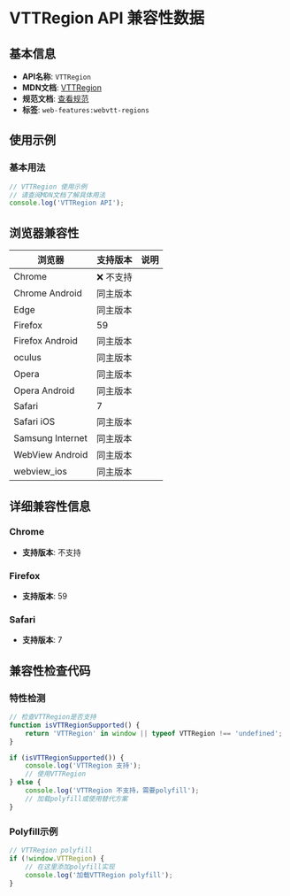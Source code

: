 # VTTRegion API 兼容性数据

## 基本信息

- **API名称**: `VTTRegion`
- **MDN文档**: [VTTRegion](https://developer.mozilla.org/docs/Web/API/VTTRegion)
- **规范文档**: [查看规范](https://w3c.github.io/webvtt/#the-vttregion-interface)
- **标签**: `web-features:webvtt-regions`

## 使用示例

### 基本用法

```javascript
// VTTRegion 使用示例
// 请查阅MDN文档了解具体用法
console.log('VTTRegion API');
```

## 浏览器兼容性

| 浏览器 | 支持版本 | 说明 |
|--------|----------|------|
| Chrome | ❌ 不支持 |  |
| Chrome Android | 同主版本 |  |
| Edge | 同主版本 |  |
| Firefox | 59 |  |
| Firefox Android | 同主版本 |  |
| oculus | 同主版本 |  |
| Opera | 同主版本 |  |
| Opera Android | 同主版本 |  |
| Safari | 7 |  |
| Safari iOS | 同主版本 |  |
| Samsung Internet | 同主版本 |  |
| WebView Android | 同主版本 |  |
| webview_ios | 同主版本 |  |

## 详细兼容性信息

### Chrome

- **支持版本**: 不支持

### Firefox

- **支持版本**: 59

### Safari

- **支持版本**: 7

## 兼容性检查代码

### 特性检测

```javascript
// 检查VTTRegion是否支持
function isVTTRegionSupported() {
    return 'VTTRegion' in window || typeof VTTRegion !== 'undefined';
}

if (isVTTRegionSupported()) {
    console.log('VTTRegion 支持');
    // 使用VTTRegion
} else {
    console.log('VTTRegion 不支持，需要polyfill');
    // 加载polyfill或使用替代方案
}
```

### Polyfill示例

```javascript
// VTTRegion polyfill
if (!window.VTTRegion) {
    // 在这里添加polyfill实现
    console.log('加载VTTRegion polyfill');
}
```

